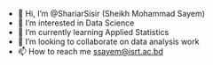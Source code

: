 - 👋 Hi, I’m @ShariarSisir (Sheikh Mohammad Sayem)
- 👀 I’m interested in Data Science
- 🌱 I’m currently learning Applied Statistics
- 💞️ I’m looking to collaborate on data analysis work
- 📫 How to reach me <ssayem@isrt.ac.bd>

<!---
ShariarSisir/ShariarSisir is a ✨ special ✨ repository because its `README.md` (this file) appears on your GitHub profile.
You can click the Preview link to take a look at your changes.
--->
